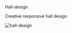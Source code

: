 Hall-design

Creative responsive hall design

![hall-design](https://user-images.githubusercontent.com/97622760/159203038-02a333ea-37e7-4c11-9416-72a7f7be0aca.PNG)

